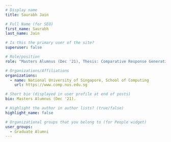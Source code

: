 ```yaml
---
# Display name
title: Saurabh Jain

# Full Name (for SEO) 
first_name: Saurabh
last_name: Jain

# Is this the primary user of the site?
superuser: false

# Role/position
role: "Masters Alumnus (Dec '21), Thesis: Comparative Response Generation."

# Organizations/Affiliations
organizations:
  - name: National University of Singapore, School of Computing
    url: https://www.comp.nus.edu.sg

# Short bio (displayed in user profile at end of posts)
bio: Masters Alumnus (Dec '21). 

# Highlight the author in author lists? (true/false)
highlight_name: false

# Organizational groups that you belong to (for People widget)
user_groups:
  - Graduate Alumni
---
```

